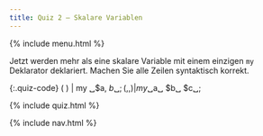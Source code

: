 ```yaml
---
title: Quiz 2 — Skalare Variablen
---
```


{% include menu.html %}

Jetzt werden mehr als eine skalare Variable mit einem einzigen `my` Deklarator deklariert. Machen Sie alle Zeilen syntaktisch korrekt.

{:.quiz-code}
( ) | my ␣$a, $b␣;
( , , ) | my ␣$a␣ $b␣ $c␣;

{% include quiz.html %}

{% include nav.html %}